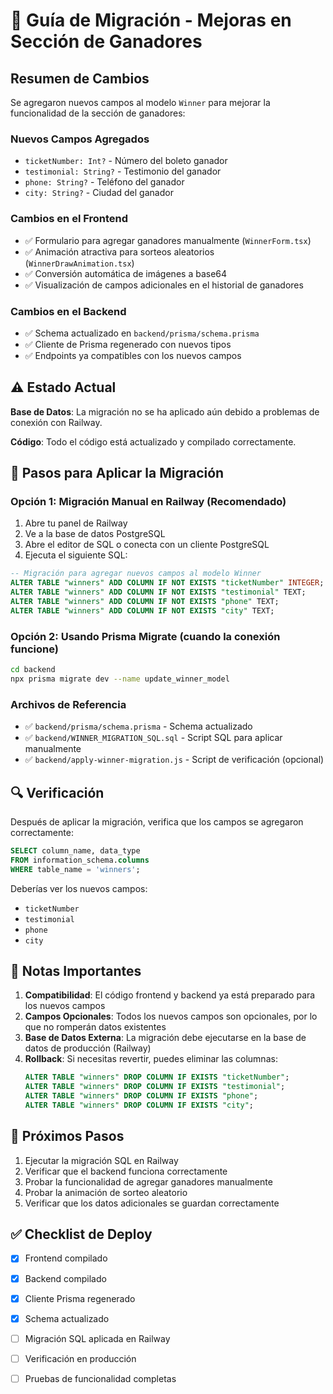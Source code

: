 # 🔄 Guía de Migración - Mejoras en Sección de Ganadores

## Resumen de Cambios

Se agregaron nuevos campos al modelo `Winner` para mejorar la funcionalidad de la sección de ganadores:

### Nuevos Campos Agregados
- `ticketNumber: Int?` - Número del boleto ganador
- `testimonial: String?` - Testimonio del ganador
- `phone: String?` - Teléfono del ganador
- `city: String?` - Ciudad del ganador

### Cambios en el Frontend
- ✅ Formulario para agregar ganadores manualmente (`WinnerForm.tsx`)
- ✅ Animación atractiva para sorteos aleatorios (`WinnerDrawAnimation.tsx`)
- ✅ Conversión automática de imágenes a base64
- ✅ Visualización de campos adicionales en el historial de ganadores

### Cambios en el Backend
- ✅ Schema actualizado en `backend/prisma/schema.prisma`
- ✅ Cliente de Prisma regenerado con nuevos tipos
- ✅ Endpoints ya compatibles con los nuevos campos

## ⚠️ Estado Actual

**Base de Datos**: La migración no se ha aplicado aún debido a problemas de conexión con Railway.

**Código**: Todo el código está actualizado y compilado correctamente.

## 🚀 Pasos para Aplicar la Migración

### Opción 1: Migración Manual en Railway (Recomendado)

1. Abre tu panel de Railway
2. Ve a la base de datos PostgreSQL
3. Abre el editor de SQL o conecta con un cliente PostgreSQL
4. Ejecuta el siguiente SQL:

```sql
-- Migración para agregar nuevos campos al modelo Winner
ALTER TABLE "winners" ADD COLUMN IF NOT EXISTS "ticketNumber" INTEGER;
ALTER TABLE "winners" ADD COLUMN IF NOT EXISTS "testimonial" TEXT;
ALTER TABLE "winners" ADD COLUMN IF NOT EXISTS "phone" TEXT;
ALTER TABLE "winners" ADD COLUMN IF NOT EXISTS "city" TEXT;
```

### Opción 2: Usando Prisma Migrate (cuando la conexión funcione)

```bash
cd backend
npx prisma migrate dev --name update_winner_model
```

### Archivos de Referencia

- ✅ `backend/prisma/schema.prisma` - Schema actualizado
- ✅ `backend/WINNER_MIGRATION_SQL.sql` - Script SQL para aplicar manualmente
- ✅ `backend/apply-winner-migration.js` - Script de verificación (opcional)

## 🔍 Verificación

Después de aplicar la migración, verifica que los campos se agregaron correctamente:

```sql
SELECT column_name, data_type 
FROM information_schema.columns 
WHERE table_name = 'winners';
```

Deberías ver los nuevos campos:
- `ticketNumber`
- `testimonial`
- `phone`
- `city`

## 📝 Notas Importantes

1. **Compatibilidad**: El código frontend y backend ya está preparado para los nuevos campos
2. **Campos Opcionales**: Todos los nuevos campos son opcionales, por lo que no romperán datos existentes
3. **Base de Datos Externa**: La migración debe ejecutarse en la base de datos de producción (Railway)
4. **Rollback**: Si necesitas revertir, puedes eliminar las columnas:
   ```sql
   ALTER TABLE "winners" DROP COLUMN IF EXISTS "ticketNumber";
   ALTER TABLE "winners" DROP COLUMN IF EXISTS "testimonial";
   ALTER TABLE "winners" DROP COLUMN IF EXISTS "phone";
   ALTER TABLE "winners" DROP COLUMN IF EXISTS "city";
   ```

## 🎯 Próximos Pasos

1. Ejecutar la migración SQL en Railway
2. Verificar que el backend funciona correctamente
3. Probar la funcionalidad de agregar ganadores manualmente
4. Probar la animación de sorteo aleatorio
5. Verificar que los datos adicionales se guardan correctamente

## ✅ Checklist de Deploy

- [x] Frontend compilado
- [x] Backend compilado
- [x] Cliente Prisma regenerado
- [x] Schema actualizado
- [ ] Migración SQL aplicada en Railway
- [ ] Verificación en producción
- [ ] Pruebas de funcionalidad completas

